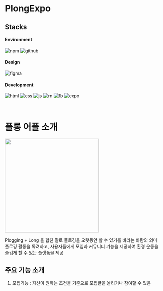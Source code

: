 # PlongExpo


## Stacks

#### Environment
![npm](https://img.shields.io/badge/npm-CB3837?style=for-the-badge&logo=npm&logoColor=white)
![github](https://img.shields.io/badge/GitHub-100000?style=for-the-badge&logo=github&logoColor=white)
#### Design
![figma](https://img.shields.io/badge/Figma-F24E1E?style=for-the-badge&logo=figma&logoColor=white)

#### Development
![html](https://img.shields.io/badge/HTML5-E34F26?style=for-the-badge&logo=html5&logoColor=white)
![css](https://img.shields.io/badge/CSS-239120?&style=for-the-badge&logo=css3&logoColor=white)
![js](https://img.shields.io/badge/JavaScript-F7DF1E?style=for-the-badge&logo=JavaScript&logoColor=white)
![rn](https://img.shields.io/badge/React_Native-20232A?style=for-the-badge&logo=react&logoColor=61DAFB)
![fb](https://img.shields.io/badge/Firebase-FFCA28?style=for-the-badge&logo=firebase&logoColor=black)
![expo](https://img.shields.io/badge/Expo-000000?style=for-the-badge&logo=Expo&logoColor=white)

<br />

# 플롱 어플 소개
<img src ='https://github.com/taetaerin/PlongExpo/assets/86650546/5e236a04-7b26-4994-94ae-e58cfa8aa521' width=300 heigth=300 /> <br />

Plogging + Long 을 합친 말로 플로깅을 오랫동안 할 수 있기를 바라는 바람의 의미 <br />
플로깅 활동을 독려하고, 사용자들에게 모임과 커뮤니티 기능을 제공하여 환경 운동을 즐겁게 할 수 있는 플랫폼을 제공

## 주요 기능 소개
1. 모집기능 : 자신이 원하는 조건을 기준으로 모집글을 올리거나 참여할 수 있음





